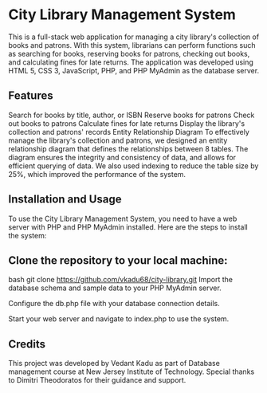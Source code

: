 # City Library Management System

This is a full-stack web application for managing a city library's collection of books and patrons. With this system, librarians can perform functions such as searching for books, reserving books for patrons, checking out books, and calculating fines for late returns. The application was developed using HTML 5, CSS 3, JavaScript, PHP, and PHP MyAdmin as the database server.

## Features
Search for books by title, author, or ISBN
Reserve books for patrons
Check out books to patrons
Calculate fines for late returns
Display the library's collection and patrons' records
Entity Relationship Diagram
To effectively manage the library's collection and patrons, we designed an entity relationship diagram that defines the relationships between 8 tables. The diagram ensures the integrity and consistency of data, and allows for efficient querying of data. We also used indexing to reduce the table size by 25%, which improved the performance of the system.


## Installation and Usage
To use the City Library Management System, you need to have a web server with PHP and PHP MyAdmin installed. Here are the steps to install the system:

## Clone the repository to your local machine:
bash
git clone https://github.com/vkadu68/city-library.git
Import the database schema and sample data to your PHP MyAdmin server.

Configure the db.php file with your database connection details.

Start your web server and navigate to index.php to use the system.

## Credits
This project was developed by Vedant Kadu as part of Database management course at New Jersey Institute of Technology.  Special thanks to Dimitri Theodoratos for their guidance and support.



